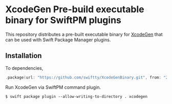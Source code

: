 # XcodeGen Pre-build executable binary for SwiftPM plugins

This repository distributes a pre-built executable binary for [XcodeGen](https://github.com/yonaskolb/XcodeGen) that can be used with Swift Package Manager plugins.

## Installation

To dependencies,
```swift
.package(url: "https://github.com/swiftty/XcodeGenBinary.git", from: "2.39.1")
```

Run XcodeGen via SwiftPM command plugin.

```shell-session
$ swift package plugin --allow-writing-to-directory . xcodegen
```
